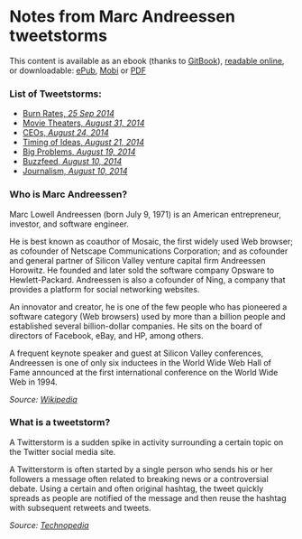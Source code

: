 Notes from Marc Andreessen tweetstorms
============

This content is available as an ebook (thanks to [GitBook](https://www.gitbook.io)), [readable online](http://samypesse.gitbooks.io/pmarca-notes/), or downloadable: [ePub](https://www.gitbook.io/download/epub/book/samypesse/pmarca-notes), [Mobi](https://www.gitbook.io/download/mobi/book/samypesse/pmarca-notes) or [PDF](https://www.gitbook.io/download/pdf/book/samypesse/pmarca-notes)

### List of Tweetstorms:

* [Burn Rates, *25 Sep 2014*](storms/burnrates.md)
* [Movie Theaters, *August 31, 2014*](storms/movietheaters.md)
* [CEOs, *August 24, 2014*](storms/ceos.md)
* [Timing of Ideas, *August 21, 2014*](storms/ideastiming.md)
* [Big Problems, *August 19, 2014*](storms/bigproblems.md)
* [Buzzfeed, *August 10, 2014*](storms/buzzfeed.md)
* [Journalism, *August 10, 2014*](storms/journalism.md)

### Who is Marc Andreessen?

Marc Lowell Andreessen (born July 9, 1971) is an American entrepreneur, investor, and software engineer.

He is best known as coauthor of Mosaic, the first widely used Web browser; as cofounder of Netscape Communications Corporation; and as cofounder and general partner of Silicon Valley venture capital firm Andreessen Horowitz.
He founded and later sold the software company Opsware to Hewlett-Packard. Andreessen is also a cofounder of Ning, a company that provides a platform for social networking websites.

An innovator and creator, he is one of the few people who has pioneered a software category (Web browsers) used by more than a billion people and established several billion-dollar companies. He sits on the board of directors of Facebook, eBay, and HP, among others.

A frequent keynote speaker and guest at Silicon Valley conferences, Andreessen is one of only six inductees in the World Wide Web Hall of Fame announced at the first international conference on the World Wide Web in 1994.

*Source: [Wikipedia](http://en.wikipedia.org/wiki/Marc_Andreessen)*


### What is a tweetstorm?

A Twitterstorm is a sudden spike in activity surrounding a certain topic on the Twitter social media site.

A Twitterstorm is often started by a single person who sends his or her followers a message often related to breaking news or a controversial debate. Using a certain and often original hashtag, the tweet quickly spreads as people are notified of the message and then reuse the hashtag with subsequent retweets and tweets.

*Source: [Technopedia](http://www.techopedia.com/definition/29624/twitterstorm)*
